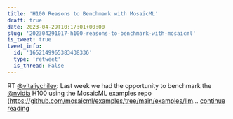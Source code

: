 ```yaml
---
title: 'H100 Reasons to Benchmark with MosaicML'
draft: true
date: 2023-04-29T10:17:01+00:00
slug: '202304291017-h100-reasons-to-benchmark-with-mosaicml'
is_tweet: true
tweet_info:
  id: '1652149965383438336'
  type: 'retweet'
  is_thread: False
---
```




RT [@vitaliychiley](https://x.com/vitaliychiley): Last week we had the opportunity to benchmark the [@nvidia](https://x.com/nvidia) H100 using the MosaicML examples repo (<https://github.com/mosaicml/examples/tree/main/examples/llm>… [continue reading](https://x.com/sytelus/status/1652149965383438336)
